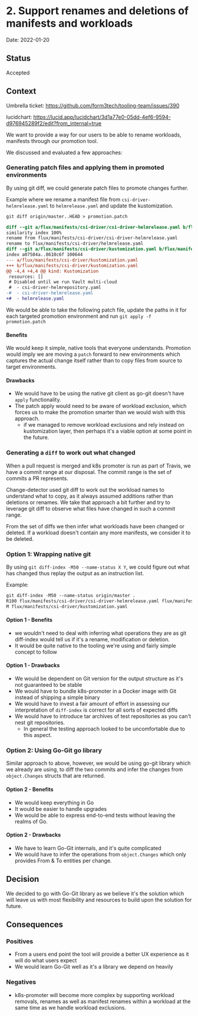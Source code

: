 # 2. Support renames and deletions of manifests and workloads

Date: 2022-01-20

## Status

Accepted

## Context

Umbrella ticket: <https://github.com/form3tech/tooling-team/issues/390>

lucidchart: <https://lucid.app/lucidchart/3d1a77e0-05dd-4ef6-9594-d976945289f2/edit?from_internal=true>

We want to provide a way for our users to be able to rename workloads, manifests through our promotion tool.

We discussed and evaluated a few approaches:

### Generating patch files and applying them in promoted environments

By using git diff, we could generate patch files to promote changes further.

Example where we rename a manifest file from `csi-driver-helmrelease.yaml` to `helmrelease.yaml` and update the
kustomization.

```diff
git diff origin/master..HEAD > promotion.patch

diff --git a/flux/manifests/csi-driver/csi-driver-helmrelease.yaml b/flux/manifests/csi-driver/helmrelease.yaml
similarity index 100%
rename from flux/manifests/csi-driver/csi-driver-helmrelease.yaml
rename to flux/manifests/csi-driver/helmrelease.yaml
diff --git a/flux/manifests/csi-driver/kustomization.yaml b/flux/manifests/csi-driver/kustomization.yaml
index a07504a..8610c6f 100644
--- a/flux/manifests/csi-driver/kustomization.yaml
+++ b/flux/manifests/csi-driver/kustomization.yaml
@@ -4,4 +4,4 @@ kind: Kustomization
 resources: []
 # Disabled until we run Vault multi-cloud
 #  - csi-driver-helmrepository.yaml
-#  - csi-driver-helmrelease.yaml
+#  - helmrelease.yaml

```

We would be able to take the following patch file, update the paths in it for each targeted promotion environment and
run
`git apply -f promotion.patch`

#### Benefits

We would keep it simple, native tools that everyone understands. Promotion would imply we are moving a `patch` forward
to new environments which captures the actual change itself rather than to copy files from source to target
environments.

#### Drawbacks

- We would have to be using the native git client as go-git doesn't have `apply` functionality.
- The patch apply would need to be aware of workload exclusion, which forces us to make the promotion smarter than we
  would wish with this approach.
  - if we managed to remove workload exclusions and rely instead on kustomization layer, then perhaps it's a viable
      option at some point in the future.

### Generating a `diff` to work out what changed

When a pull request is merged and k8s promoter is run as part of Travis, we have a commit range at our disposal. The
commit range is the set of commits a PR represents.

Change-detector used git diff to work out the workload names to understand what to copy, as it always assumed additions
rather than deletions or renames. We take that approach a bit further and try to leverage git diff to observe what files
have changed in such a commit range.

From the set of diffs we then infer what workloads have been changed or deleted. If a workload doesn't contain any more
manifests, we consider it to be deleted.

### Option 1: Wrapping native git

By using `git diff-index -M50 --name-status X Y`, we could figure out what has changed thus replay the output as an
instruction list.

Example:

```diff
git diff-index -M50 --name-status origin/master .
R100 flux/manifests/csi-driver/csi-driver-helmrelease.yaml flux/manifests/csi-driver/helmrelease.yaml
M flux/manifests/csi-driver/kustomization.yaml
```

#### Option 1 - Benefits

- we wouldn't need to deal with inferring what operations they are as git diff-index would tell us if it's a rename,
  modification or deletion.
- It would be quite native to the tooling we're using and fairly simple concept to follow

#### Option 1 - Drawbacks

- We would be dependent on Git version for the output structure as it's not guaranteed to be stable
- We would have to bundle k8s-promoter in a Docker image with Git instead of shipping a simple binary
- We would have to invest a fair amount of effort in assessing our interpretation of `diff-index` is correct for all
  sorts of expected diffs
- We would have to introduce tar archives of test repositories as you can't nest git repositories.
  - In general the testing approach looked to be uncomfortable due to this aspect.

### Option 2: Using Go-Git go library

Similar approach to above, however, we would be using go-git library which we already are using¸ to diff the two commits
and infer the changes from `object.Changes` structs that are returned.

#### Option 2 - Benefits

- We would keep everything in Go
- It would be easier to handle upgrades
- We would be able to express end-to-end tests without leaving the realms of Go.

#### Option 2 - Drawbacks

- We have to learn Go-Git internals, and it's quite complicated
- We would have to infer the operations from `object.Changes` which only provides From & To entities per change.

## Decision

We decided to go with Go-Git library as we believe it's the solution which will leave us with most flexibility and
resources to build upon the solution for future.

## Consequences

### Positives

- From a users end point the tool will provide a better UX experience as it will do what users expect
- We would learn Go-Git well as it's a library we depend on heavily

### Negatives

- k8s-promoter will become more complex by supporting workload removals, renames as well as manifest renames within a
workload at the same time as we handle workload exclusions.
